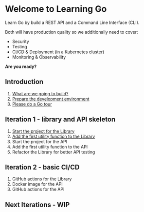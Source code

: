 # Welcome to Learning Go

Learn Go by build a REST API and a Command Line Interface (CLI).

Both will have production quality so we additionally need to cover:
* Security
* Testing
* CI/CD & Deployment (in a Kubernetes cluster)
* Monitoring & Observability

__Are you ready?__

## Introduction

1. [What are we going to build?](intro-what-are-we-going-to-build.md)
1. [Prepare the development environment](intro-prepare-dev-env.md)
1. [Please do a Go tour](intro-go-tour.md)

## Iteration 1 - library and API skeleton

1. [Start the project for the Library](lib-start-the-project.md)
1. [Add the first utility function to the Library](lib-add-first-utility-function.md)
1. Start the project for the API
1. Add the first utility function to the API
1. Refactor the Library for better API testing

## Iteration 2 - basic CI/CD
1. GitHub actions for the Library
1. Docker image for the API
1. GitHub actions for the API

## Next Iterations - WIP
